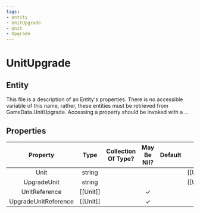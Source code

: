 ```yaml
---
tags:
- entity
- UnitUpgrade
- Unit
- Upgrade
---
```

# UnitUpgrade
## Entity
This file is a description of an Entity's properties. There is no accessible variable of this name, rather, these entities must be retrieved from GameData.UnitUpgrade. Accessing a property should be invoked with a `.`.
## Properties
|	Property	|	Type	|	Collection Of Type?	|	May Be Nil?	|	Default	|	References	|	Key	|	Notes	|
|	:-:	|	:-:	|	:-:	|	:-:	|	:-:	|	:-:	|	:-:	|	-:	|
|	Unit	|	string	|		|		|		|	[[Unit]].UnitType	|	✓	|	|
|	UpgradeUnit	|	string	|		|		|		|	[[Unit]].UnitType	|		|	|
|	UnitReference	|	[[Unit]]	|		|	✓	|		|		|		|	|
|	UpgradeUnitReference	|	[[Unit]]	|		|	✓	|		|		|		|	|
